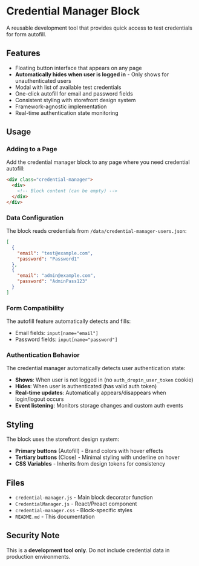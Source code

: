# Credential Manager Block

A reusable development tool that provides quick access to test credentials for form autofill.

## Features

- Floating button interface that appears on any page
- **Automatically hides when user is logged in** - Only shows for unauthenticated users
- Modal with list of available test credentials
- One-click autofill for email and password fields
- Consistent styling with storefront design system
- Framework-agnostic implementation
- Real-time authentication state monitoring

## Usage

### Adding to a Page

Add the credential manager block to any page where you need credential autofill:

```html
<div class="credential-manager">
  <div>
    <!-- Block content (can be empty) -->
  </div>
</div>
```

### Data Configuration

The block reads credentials from `/data/credential-manager-users.json`:

```json
[
  {
    "email": "test@example.com",
    "password": "Password1"
  },
  {
    "email": "admin@example.com", 
    "password": "AdminPass123"
  }
]
```

### Form Compatibility

The autofill feature automatically detects and fills:
- Email fields: `input[name="email"]`
- Password fields: `input[name="password"]`

### Authentication Behavior

The credential manager automatically detects user authentication state:
- **Shows**: When user is not logged in (no `auth_dropin_user_token` cookie)
- **Hides**: When user is authenticated (has valid auth token)
- **Real-time updates**: Automatically appears/disappears when login/logout occurs
- **Event listening**: Monitors storage changes and custom auth events

## Styling

The block uses the storefront design system:
- **Primary buttons** (Autofill) - Brand colors with hover effects
- **Tertiary buttons** (Close) - Minimal styling with underline on hover
- **CSS Variables** - Inherits from design tokens for consistency

## Files

- `credential-manager.js` - Main block decorator function
- `CredentialManager.js` - React/Preact component
- `credential-manager.css` - Block-specific styles
- `README.md` - This documentation

## Security Note

This is a **development tool only**. Do not include credential data in production environments. 
